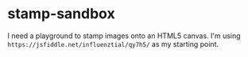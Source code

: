 # stamp-sandbox
I need a playground to stamp images onto an HTML5 canvas. I'm using `https://jsfiddle.net/influenztial/qy7h5/` as my starting point.
